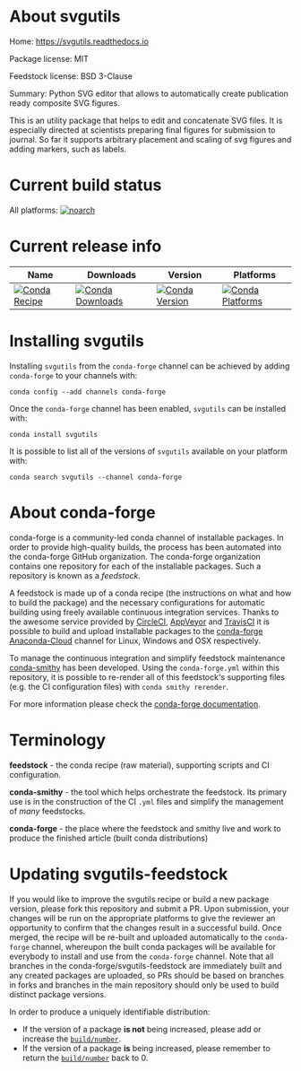 About svgutils
==============

Home: https://svgutils.readthedocs.io

Package license: MIT

Feedstock license: BSD 3-Clause

Summary: Python SVG editor that allows to automatically create publication ready
composite SVG figures.


This is an utility package that helps to edit and concatenate SVG files.
It is especially directed at scientists preparing final figures for
submission to journal. So far it supports arbitrary placement and scaling
of svg figures and adding markers, such as labels.


Current build status
====================

All platforms:
[![noarch](https://img.shields.io/circleci/project/github/conda-forge/svgutils-feedstock/master.svg?label=noarch)](https://circleci.com/gh/conda-forge/svgutils-feedstock)

Current release info
====================

| Name | Downloads | Version | Platforms |
| --- | --- | --- | --- |
| [![Conda Recipe](https://img.shields.io/badge/recipe-svgutils-green.svg)](https://anaconda.org/conda-forge/svgutils) | [![Conda Downloads](https://img.shields.io/conda/dn/conda-forge/svgutils.svg)](https://anaconda.org/conda-forge/svgutils) | [![Conda Version](https://img.shields.io/conda/vn/conda-forge/svgutils.svg)](https://anaconda.org/conda-forge/svgutils) | [![Conda Platforms](https://img.shields.io/conda/pn/conda-forge/svgutils.svg)](https://anaconda.org/conda-forge/svgutils) |

Installing svgutils
===================

Installing `svgutils` from the `conda-forge` channel can be achieved by adding `conda-forge` to your channels with:

```
conda config --add channels conda-forge
```

Once the `conda-forge` channel has been enabled, `svgutils` can be installed with:

```
conda install svgutils
```

It is possible to list all of the versions of `svgutils` available on your platform with:

```
conda search svgutils --channel conda-forge
```


About conda-forge
=================

conda-forge is a community-led conda channel of installable packages.
In order to provide high-quality builds, the process has been automated into the
conda-forge GitHub organization. The conda-forge organization contains one repository
for each of the installable packages. Such a repository is known as a *feedstock*.

A feedstock is made up of a conda recipe (the instructions on what and how to build
the package) and the necessary configurations for automatic building using freely
available continuous integration services. Thanks to the awesome service provided by
[CircleCI](https://circleci.com/), [AppVeyor](http://www.appveyor.com/)
and [TravisCI](https://travis-ci.org/) it is possible to build and upload installable
packages to the [conda-forge](https://anaconda.org/conda-forge)
[Anaconda-Cloud](http://docs.anaconda.org/) channel for Linux, Windows and OSX respectively.

To manage the continuous integration and simplify feedstock maintenance
[conda-smithy](http://github.com/conda-forge/conda-smithy) has been developed.
Using the ``conda-forge.yml`` within this repository, it is possible to re-render all of
this feedstock's supporting files (e.g. the CI configuration files) with ``conda smithy rerender``.

For more information please check the [conda-forge documentation](https://conda-forge.org/docs/).

Terminology
===========

**feedstock** - the conda recipe (raw material), supporting scripts and CI configuration.

**conda-smithy** - the tool which helps orchestrate the feedstock.
                   Its primary use is in the construction of the CI ``.yml`` files
                   and simplify the management of *many* feedstocks.

**conda-forge** - the place where the feedstock and smithy live and work to
                  produce the finished article (built conda distributions)


Updating svgutils-feedstock
===========================

If you would like to improve the svgutils recipe or build a new
package version, please fork this repository and submit a PR. Upon submission,
your changes will be run on the appropriate platforms to give the reviewer an
opportunity to confirm that the changes result in a successful build. Once
merged, the recipe will be re-built and uploaded automatically to the
`conda-forge` channel, whereupon the built conda packages will be available for
everybody to install and use from the `conda-forge` channel.
Note that all branches in the conda-forge/svgutils-feedstock are
immediately built and any created packages are uploaded, so PRs should be based
on branches in forks and branches in the main repository should only be used to
build distinct package versions.

In order to produce a uniquely identifiable distribution:
 * If the version of a package **is not** being increased, please add or increase
   the [``build/number``](http://conda.pydata.org/docs/building/meta-yaml.html#build-number-and-string).
 * If the version of a package **is** being increased, please remember to return
   the [``build/number``](http://conda.pydata.org/docs/building/meta-yaml.html#build-number-and-string)
   back to 0.